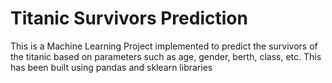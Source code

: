 # Titanic Survivors Prediction
This is a Machine Learning Project implemented to predict the survivors of the titanic based on parameters such as age, gender, berth, class, etc.
This has been built using pandas and sklearn libraries
